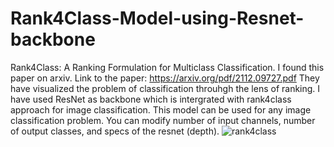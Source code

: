 # Rank4Class-Model-using-Resnet-backbone
Rank4Class: A Ranking Formulation for Multiclass Classification. I found this paper on arxiv. Link to the paper: https://arxiv.org/pdf/2112.09727.pdf
They have visualized the problem of classification throuhgh the lens of ranking. I have used ResNet as backbone which is intergrated with rank4class approach for image classification. This model can be used for any image classification problem. You can modify number of input channels, number of output classes, and specs of the resnet (depth). 
![rank4class](https://user-images.githubusercontent.com/53788836/173560982-6891f3d3-8265-4a72-8f73-21425d037c00.png)
